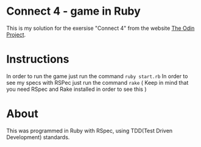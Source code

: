 # Connect 4 - game in Ruby
This is my solution for the exersise "Connect 4" from the website [The Odin Project](http://www.theodinproject.com/).
# Instructions
In order to run the game just run the command `ruby start.rb`
In order to see my specs with RSPec just run the command `rake` ( Keep in mind that you need RSpec and Rake installed in order to see this )
# About
This was programmed in Ruby with RSpec, using TDD(Test Driven Development) standards.
